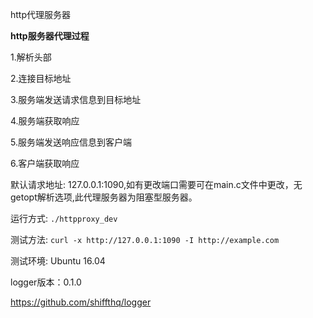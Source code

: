 http代理服务器

**http服务器代理过程**

1.解析头部

2.连接目标地址

3.服务端发送请求信息到目标地址

4.服务端获取响应

5.服务端发送响应信息到客户端

6.客户端获取响应

默认请求地址: 127.0.0.1:1090,如有更改端口需要可在main.c文件中更改，无getopt解析选项,此代理服务器为阻塞型服务器。

运行方式: `./httpproxy_dev`

测试方法: `curl -x http://127.0.0.1:1090 -I http://example.com`

测试环境: Ubuntu 16.04

logger版本：0.1.0

https://github.com/shiffthq/logger